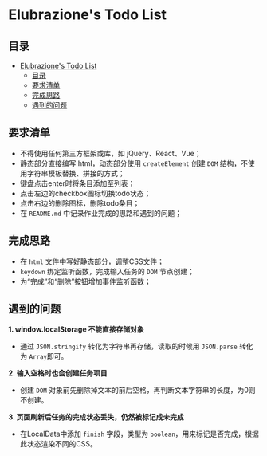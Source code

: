 # Elubrazione's Todo List

## 目录
- [Elubrazione's Todo List](#elubraziones-todo-list)
  - [目录](#目录)
  - [要求清单](#要求清单)
  - [完成思路](#完成思路)
  - [遇到的问题](#遇到的问题)

## 要求清单
- 不得使用任何第三方框架或库，如 jQuery、React、Vue；
- 静态部分直接编写 html，动态部分使用 `createElement` 创建 `DOM` 结构，不使用字符串模板替换、拼接的方式；
- 键盘点击enter时将条目添加至列表；
- 点击左边的checkbox图标切换todo状态；
- 点击右边的删除图标，删除todo条目；
- 在 `README.md` 中记录作业完成的思路和遇到的问题；

## 完成思路
- 在 `html` 文件中写好静态部分，调整CSS文件；
- `keydown` 绑定监听函数，完成输入任务的 `DOM` 节点创建；
- 为“完成”和“删除”按钮增加事件监听函数；

## 遇到的问题
**1. window.localStorage 不能直接存储对象**
- 通过 `JSON.stringify` 转化为字符串再存储，读取的时候用 `JSON.parse` 转化为 `Array`即可。

**2. 输入空格时也会创建任务项目**
  - 创建 `DOM` 对象前先删除掉文本的前后空格，再判断文本字符串的长度，为0则不创建。

**3. 页面刷新后任务的完成状态丢失，仍然被标记成未完成**
  - 在LocalData中添加 `finish` 字段，类型为 `boolean`，用来标记是否完成，根据此状态渲染不同的CSS。